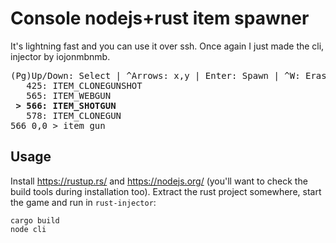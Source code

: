 # Console nodejs+rust item spawner
It's lightning fast and you can use it over ssh. Once again I just made the cli, injector by iojonmbnmb.
<pre>
(Pg)Up/Down: Select | ^Arrows: x,y | Enter: Spawn | ^W: Erase Word | ^C: Quit
   425: ITEM_CLONEGUNSHOT
   565: ITEM_WEBGUN
<b> &gt; 566: ITEM_SHOTGUN</b>
   578: ITEM_CLONEGUN
566 0,0 > item gun_
</pre>
## Usage
Install https://rustup.rs/ and https://nodejs.org/ (you'll want to check the build tools during installation too). Extract the rust project somewhere, start the game and run in `rust-injector`:
```
cargo build
node cli
```
